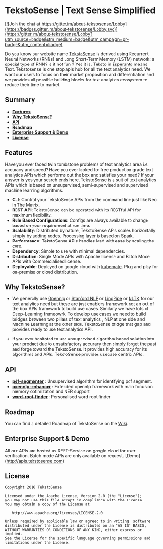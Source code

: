 # TekstoSense | Text Sense Simplified

[![Join the chat at https://gitter.im/about-tekstosense/Lobby](https://badges.gitter.im/about-tekstosense/Lobby.svg)](https://gitter.im/about-tekstosense/Lobby?utm_source=badge&utm_medium=badge&utm_campaign=pr-badge&utm_content=badge)

Do you know our website name [TekstoSense][tekstosense-url] is derived using Recurrent Neural Networks (RNNs) and Long Short-Term Memory (LSTM) network: a special type of RNN? Is it not fun ? Yes it is.
Teksto in [Esperanto][Esperanto] means Text. Tekstosense is one stop apis hub for all the text analytics need. 
We want our users to focus on their market proposition and differentiation and we provides all possible building blocks for text analytics ecosystem to reduce their time to market.

## Summary

- [**Features**](#features)
- [**Why TekstoSense?**](#why-tekstosense)
- [**API**](#api)
- [**Roadmap**](#roadmap)
- [**Enterprise Support & Demo**](#enterprise-support--demo)
- [**License**](#license)

## Features

Have you ever faced twin tombstone problems of text analytics area i.e. accuracy and speed? Have you ever looked for free production grade text analytics APIs which performs out the box and satisfies your need? If your answer is yes your search ends here. TekstoSense is a suit of text analytics APIs which is based on unsupervised, semi-supervised and supervised machine learning algorithms. 

- **CLI**: Control your TekstoSense APIs from the command line just like Neo in The
  Matrix.
- **REST API**: TekstoSense can be operated with its RESTful API for maximum
  flexibility.
- **Rule Based Configurations**: Configs are always available to change based on your requirement at run time.
- **Scalability**: Distributed by nature, TekstoSense APIs scales horizontally simply by
  adding nodes. Processing layer is based on Spark.
- **Performance**: TekstoSense APIs handles load with ease by scaling the core.
- **Dependency**: Simple to use with minimal dependencies.
- **Distribution**: Single Mode APIs with Apache license and Batch Mode APIs with Commercialised license.
- **Deployable**: Deployed on google cloud with [kubernate](http://kubernetes.io/). Plug and play for on-premise or cloud distribution.

## Why TekstoSense?

- We generally use [Opennlp](https://opennlp.apache.org/) or [Stanford NLP](http://stanfordnlp.github.io/CoreNLP/) or [LingPipe](http://alias-i.com/lingpipe/) or [NLTK](http://www.nltk.org/) for our text analytics need but these are just enablers framework not an out of the box APIs framework to build use cases. Similarly we have lots of Deep-Learning frameowrk. To develop use cases we need to build bridges between two pillars of text analytics , NLP at one side and Machine Learning at the other side. TekstoSense bridge that gap and provides ready to use text analytics API.

- If you ever hesitated to use unsupervised algorithm based solution into your product due to unsatisfactory accuracy then  simply forget the past and forge toward the TekstoSense. It provides high accuracy for its algorithms and APIs.
 TekstoSense provides usecase centric APIs.

## API

- [**pdf-segmenter**](https://github.com/TekstoSense/pdf-segmenter) : Unsupervised algorithm for identifying pdf segment. 
- [**opennlp-enhancer**](https://github.com/TekstoSense/opennlp-enhancer) : Extended opennlp framework with main focus on memory optimization and NER support
- [**word-root-finder**](https://github.com/TekstoSense/word-root-finder) : Personalised word root finder

## Roadmap

You can find a detailed Roadmap of TekstoSense on the [Wiki](https://github.com/TekstoSense/about-tekstosense/wiki).


## Enterprise Support & Demo

All our APIs are hosted as REST-Service on google cloud for user verification. Batch mode APIs are only available on request.
[Demo] (http://apis.tekstosense.com)

## License

```
Copyright 2016 TekstoSense

Licensed under the Apache License, Version 2.0 (the "License");
you may not use this file except in compliance with the License.
You may obtain a copy of the License at

   http://www.apache.org/licenses/LICENSE-2.0

Unless required by applicable law or agreed to in writing, software
distributed under the License is distributed on an "AS IS" BASIS,
WITHOUT WARRANTIES OR CONDITIONS OF ANY KIND, either express or implied.
See the License for the specific language governing permissions and
limitations under the License.
```

[tekstosense-url]: http://www.tekstosense.com
[tekstosense-demo]: https://www.tekstosense.com
[tekstosense-logo]: http://i.imgur.com/4jyQQAZ.png
[Esperanto]: https://en.wikipedia.org/wiki/Esperanto
[badge-travis-url]: https://travis-ci.org/TekstoSense/branches
[badge-travis-image]: https://travis-ci.org/TekstoSense/teksto.svg?branch=master


